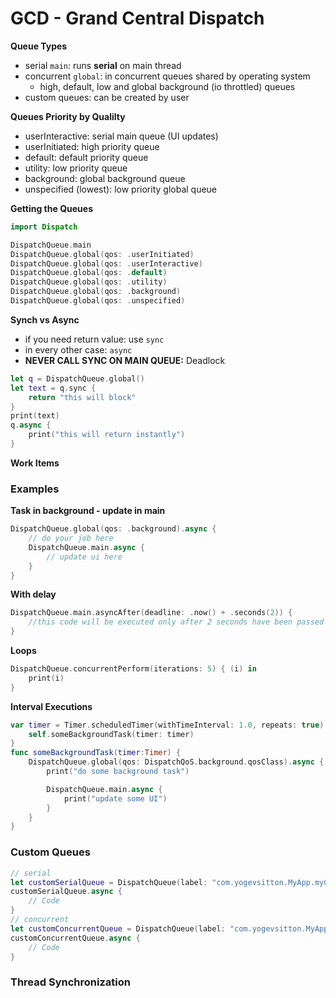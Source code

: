 # GCD - Grand Central Dispatch

**Queue Types**
- serial `main`: runs **serial** on main thread
- concurrent `global`: in concurrent queues shared by operating system
	- high, default, low and global background (io throttled) queues
- custom queues: can be created by user

**Queues Priority by Qualilty**
- userInteractive: serial main queue (UI updates)
- userInitiated: high priority queue
- default: default priority queue
- utility: low priority queue
- background: global background queue
- unspecified (lowest): low priority global queue

**Getting the Queues**

```swift
import Dispatch

DispatchQueue.main
DispatchQueue.global(qos: .userInitiated)
DispatchQueue.global(qos: .userInteractive)
DispatchQueue.global(qos: .default)
DispatchQueue.global(qos: .utility)
DispatchQueue.global(qos: .background)
DispatchQueue.global(qos: .unspecified)
```


**Synch vs Async**
- if you need return value: use `sync`
- in every other case: `async`
- **NEVER CALL SYNC ON MAIN QUEUE:** Deadlock


```swift
let q = DispatchQueue.global()
let text = q.sync {
    return "this will block"
}
print(text)
q.async {
    print("this will return instantly")
}
```

**Work Items**

### Examples

**Task in background - update in main**
```swift
DispatchQueue.global(qos: .background).async {
    // do your job here
    DispatchQueue.main.async {
        // update ui here
    }
}
```

**With delay**
```swift
DispatchQueue.main.asyncAfter(deadline: .now() + .seconds(2)) {
    //this code will be executed only after 2 seconds have been passed
}
```

**Loops**
```swift
DispatchQueue.concurrentPerform(iterations: 5) { (i) in
    print(i)
}
```

**Interval Executions**
```swift
var timer = Timer.scheduledTimer(withTimeInterval: 1.0, repeats: true) { timer in
    self.someBackgroundTask(timer: timer)
}
func someBackgroundTask(timer:Timer) {
    DispatchQueue.global(qos: DispatchQoS.background.qosClass).async {
        print("do some background task")

        DispatchQueue.main.async {
            print("update some UI")
        }
    }
}
```


### Custom Queues

```swift
// serial
let customSerialQueue = DispatchQueue(label: "com.yogevsitton.MyApp.myCustomSerialQueue")
customSerialQueue.async {
    // Code
}
// concurrent
let customConcurrentQueue = DispatchQueue(label: "com.yogevsitton.MyApp.myCustomConcurrentQueue", attributes: .concurrent)
customConcurrentQueue.async {
    // Code
}
```



### Thread Synchronization

